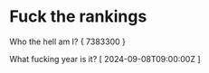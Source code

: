 # Fuck the rankings

Who the hell am I?
{ 7383300 }

What fucking year is it?
[ 2024-09-08T09:00:00Z ]
